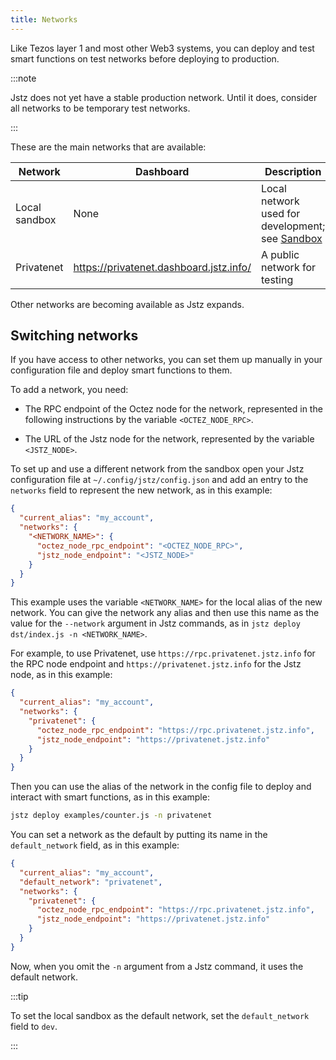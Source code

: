 ```yaml
---
title: Networks
---
```


Like Tezos layer 1 and most other Web3 systems, you can deploy and test smart functions on test networks before deploying to production.

:::note

Jstz does not yet have a stable production network.
Until it does, consider all networks to be temporary test networks.

:::

These are the main networks that are available:

| Network       | Dashboard                               | Description                                                 |
| ------------- | --------------------------------------- | ----------------------------------------------------------- |
| Local sandbox | None                                    | Local network used for development; see [Sandbox](/sandbox) |
| Privatenet    | https://privatenet.dashboard.jstz.info/ | A public network for testing                                |

Other networks are becoming available as Jstz expands.

## Switching networks

If you have access to other networks, you can set them up manually in your configuration file and deploy smart functions to them.

To add a network, you need:

- The RPC endpoint of the Octez node for the network, represented in the following instructions by the variable `<OCTEZ_NODE_RPC>`.

- The URL of the Jstz node for the network, represented by the variable `<JSTZ_NODE>`.

To set up and use a different network from the sandbox open your Jstz configuration file at `~/.config/jstz/config.json` and add an entry to the `networks` field to represent the new network, as in this example:

```json
{
  "current_alias": "my_account",
  "networks": {
    "<NETWORK_NAME>": {
      "octez_node_rpc_endpoint": "<OCTEZ_NODE_RPC>",
      "jstz_node_endpoint": "<JSTZ_NODE>"
    }
  }
}
```

This example uses the variable `<NETWORK_NAME>` for the local alias of the new network.
You can give the network any alias and then use this name as the value for the `--network` argument in Jstz commands, as in `jstz deploy dst/index.js -n <NETWORK_NAME>`.

For example, to use Privatenet, use `https://rpc.privatenet.jstz.info` for the RPC node endpoint and `https://privatenet.jstz.info` for the Jstz node, as in this example:

```json
{
  "current_alias": "my_account",
  "networks": {
    "privatenet": {
      "octez_node_rpc_endpoint": "https://rpc.privatenet.jstz.info",
      "jstz_node_endpoint": "https://privatenet.jstz.info"
    }
  }
}
```

Then you can use the alias of the network in the config file to deploy and interact with smart functions, as in this example:

```bash
jstz deploy examples/counter.js -n privatenet
```

You can set a network as the default by putting its name in the `default_network` field, as in this example:

```json
{
  "current_alias": "my_account",
  "default_network": "privatenet",
  "networks": {
    "privatenet": {
      "octez_node_rpc_endpoint": "https://rpc.privatenet.jstz.info",
      "jstz_node_endpoint": "https://privatenet.jstz.info"
    }
  }
}
```

Now, when you omit the `-n` argument from a Jstz command, it uses the default network.

:::tip

To set the local sandbox as the default network, set the `default_network` field to `dev`.

:::
